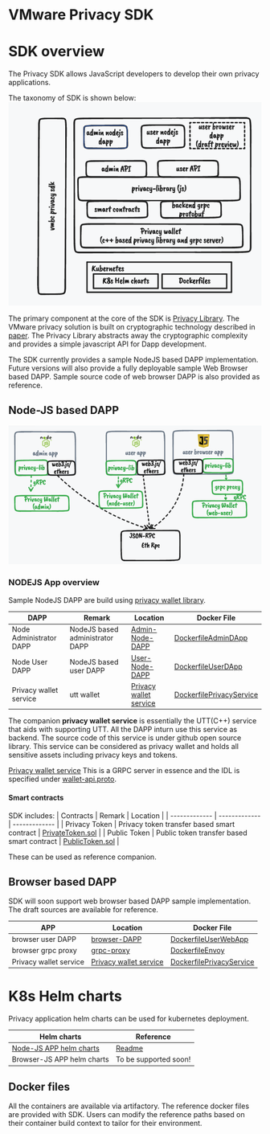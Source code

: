 # VMware Privacy SDK
# SDK overview
The Privacy SDK allows JavaScript developers to develop their own privacy applications.

The taxonomy of SDK is shown below:
![Taxonomy of privacy SDK](./docs/SDK-overview.png)

The primary component at the core of the SDK is [Privacy Library](./privacy-lib). The VMware privacy solution is built on cryptographic technology described in [paper](https://eprint.iacr.org/2022/452.pdf). The Privacy Library abstracts away the cryptographic complexity and provides a simple javascript API for Dapp development.

The SDK currently provides a sample NodeJS based DAPP implementation. Future versions will also provide a fully deployable sample Web Browser based DAPP. Sample source code of web browser DAPP is also provided as reference.

## Node-JS based DAPP
![NodeJS DAPP](./docs/sdk-components.png)
### NODEJS App overview
Sample NodeJS DAPP are build using [privacy wallet library](privacy-lib/privacy-wallet.js). 

| DAPP  | Remark | Location | Docker File | 
| ------------- | ------------- | ------------- |------------- |
| Node Administrator DAPP  | NodeJS based administrator DAPP  | [Admin-Node-DAPP](./admin-dapp/privacy-admin-dapp.js) | [DockerfileAdminDApp](./docker/DockerfileAdminDApp) |
| Node User DAPP  | NodeJS based user DAPP  | [User-Node-DAPP](./user-dapp/privacy-user-dapp.js) | [DockerfileUserDApp](./docker/DockerfileUserDApp) |
| Privacy wallet service | utt wallet | [Privacy wallet service](https://github.com/vmware/concord-bft/tree/master/utt/privacy-wallet-service) | [DockerfilePrivacyService](./docker/DockerfilePrivacyService) |

The companion **privacy wallet service** is essentially the UTT(C++) service that aids with supporting UTT. All the DAPP inturn use this service as backend. The source code of this service is under github open source library. This service can be considered as privacy wallet and holds all sensitive assets including privacy keys and tokens.

[Privacy wallet service](https://github.com/vmware/concord-bft/tree/master/utt/privacy-wallet-service)
This is a GRPC server in essence and the IDL is specified under [wallet-api.proto](https://github.com/vmware/concord-bft/blob/master/utt/privacy-wallet-service/proto/api/v1/wallet-api.proto).

 #### Smart contracts
 SDK includes:
 | Contracts  | Remark | Location | 
 | ------------- | ------------- | ------------- |
 | Privacy Token  | Privacy token transfer based smart contract | [PrivateToken.sol](./privacy-lib/contracts/PrivateToken.sol) | 
 | Public Token  | Public token transfer based smart contract | [PublicToken.sol](./privacy-lib/contracts/PublicToken.sol) | 

These can be used as reference companion.
## Browser based DAPP
SDK will soon support web browser based DAPP sample implementation.
The draft sources are available for reference.

| APP  | Location | Docker File | 
| ------------- | ------------- | ------------- |
| browser user DAPP  | [browser-DAPP](./user-web-dapp/web_client_app.js) | [DockerfileUserWebApp](./docker/DockerfileUserWebApp) |
| browser grpc proxy | [grpc-proxy](./user-web-dapp/envoy.yaml) | [DockerfileEnvoy](./docker/DockerfileEnvoy) |
| Privacy wallet service | [Privacy wallet service](https://github.com/vmware/concord-bft/tree/master/utt/privacy-wallet-service) | [DockerfilePrivacyService](./docker/DockerfilePrivacyService) |

# K8s Helm charts
Privacy application helm charts can be used for kubernetes deployment.

 | Helm charts  | Reference | 
 | ------------- | ------------- |
|[Node-JS APP helm charts](./k8s/helm-charts/Chart.yaml)| [Readme](./k8s/Readme.md) |
| Browser-JS APP helm charts | To be supported soon! |

## Docker files
All the containers are available via artifactory. 
The reference docker files are provided with SDK. 
Users can modify the reference paths based on their container build context to tailor for their environment.